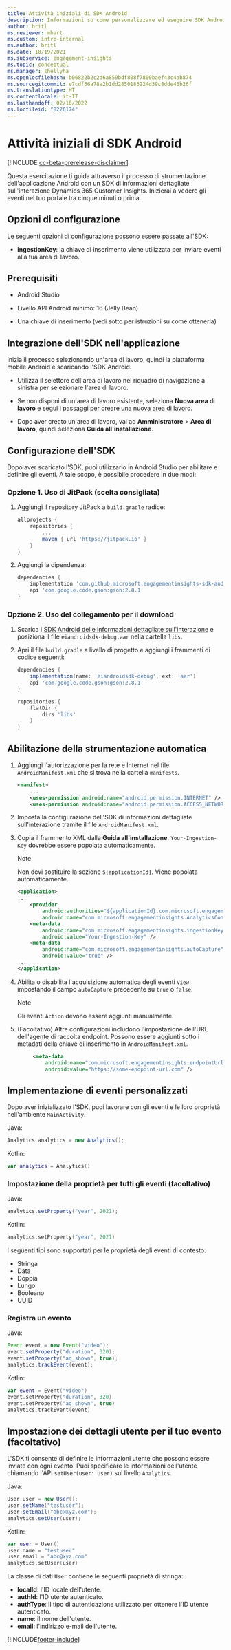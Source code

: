 ```yaml
---
title: Attività iniziali di SDK Android
description: Informazioni su come personalizzare ed eseguire SDK Android
author: britl
ms.reviewer: mhart
ms.custom: intro-internal
ms.author: britl
ms.date: 10/19/2021
ms.subservice: engagement-insights
ms.topic: conceptual
ms.manager: shellyha
ms.openlocfilehash: b06822b2c2d6a859bdf808f7800baef43c4ab874
ms.sourcegitcommit: e7cdf36a78a2b1dd2850183224d39c8dde46b26f
ms.translationtype: HT
ms.contentlocale: it-IT
ms.lasthandoff: 02/16/2022
ms.locfileid: "8226174"
---
```

# <a name="get-started-with-the-android-sdk"></a>Attività iniziali di SDK Android

[!INCLUDE [cc-beta-prerelease-disclaimer](includes/cc-beta-prerelease-disclaimer.md)]

Questa esercitazione ti guida attraverso il processo di strumentazione dell'applicazione Android con un SDK di informazioni dettagliate sull'interazione Dynamics 365 Customer Insights. Inizierai a vedere gli eventi nel tuo portale tra cinque minuti o prima.

## <a name="configuration-options"></a>Opzioni di configurazione
Le seguenti opzioni di configurazione possono essere passate all'SDK:

- **ingestionKey**: la chiave di inserimento viene utilizzata per inviare eventi alla tua area di lavoro.

## <a name="prerequisites"></a>Prerequisiti

- Android Studio

- Livello API Android minimo: 16 (Jelly Bean)

- Una chiave di inserimento (vedi sotto per istruzioni su come ottenerla)

## <a name="integrate-the-sdk-into-your-application"></a>Integrazione dell'SDK nell'applicazione
Inizia il processo selezionando un'area di lavoro, quindi la piattaforma mobile Android e scaricando l'SDK Android.

- Utilizza il selettore dell'area di lavoro nel riquadro di navigazione a sinistra per selezionare l'area di lavoro.

- Se non disponi di un'area di lavoro esistente, seleziona **Nuova area di lavoro** e segui i passaggi per creare una [nuova area di lavoro](create-workspace.md).

- Dopo aver creato un'area di lavoro, vai ad **Amministratore** > **Area di lavoro**, quindi seleziona **Guida all'installazione**.

## <a name="configure-the-sdk"></a>Configurazione dell'SDK

Dopo aver scaricato l'SDK, puoi utilizzarlo in Android Studio per abilitare e definire gli eventi. A tale scopo, è possibile procedere in due modi:
### <a name="option-1-use-jitpack-recommended"></a>Opzione 1. Uso di JitPack (scelta consigliata)
1. Aggiungi il repository JitPack a `build.gradle` radice:
    ```gradle
    allprojects {
        repositories {
            ...
            maven { url 'https://jitpack.io' }
        }
    }
    ```

1. Aggiungi la dipendenza:
    ```gradle
    dependencies {
        implementation 'com.github.microsoft:engagementinsights-sdk-android:v1.0.0'
        api 'com.google.code.gson:gson:2.8.1'
    }
    ```

### <a name="option-2-use-download-link"></a>Opzione 2. Uso del collegamento per il download
1. Scarica l'[SDK Android delle informazioni dettagliate sull'interazione](https://download.pi.dynamics.com/sdk/EI-SDKs/ei-android-sdk.zip) e posiziona il file `eiandroidsdk-debug.aar` nella cartella `libs`.

1. Apri il file `build.gradle` a livello di progetto e aggiungi i frammenti di codice seguenti:
    ```gradle
    dependencies {
        implementation(name: 'eiandroidsdk-debug', ext: 'aar')
        api 'com.google.code.gson:gson:2.8.1'
    }

    repositories {
        flatDir {
            dirs 'libs'
        }
    }
    ```

## <a name="enable-auto-instrumentation"></a>Abilitazione della strumentazione automatica

1. Aggiungi l'autorizzazione per la rete e Internet nel file `AndroidManifest.xml` che si trova nella cartella `manifests`.
    ```xml
    <manifest>
        ...
        <uses-permission android:name="android.permission.INTERNET" />
        <uses-permission android:name="android.permission.ACCESS_NETWORK_STATE" />
    ```

1. Imposta la configurazione dell'SDK di informazioni dettagliate sull'interazione tramite il file `AndroidManifest.xml`.

1. Copia il frammento XML dalla **Guida all'installazione**. `Your-Ingestion-Key` dovrebbe essere popolata automaticamente.

   > [!NOTE]
   > Non devi sostituire la sezione `${applicationId}`. Viene popolata automaticamente.


   ```xml
   <application>
   ...
       <provider
           android:authorities="${applicationId}.com.microsoft.engagementinsights.AnalyticsContentProvider"
           android:name="com.microsoft.engagementinsights.AnalyticsContentProvider" />
       <meta-data
           android:name="com.microsoft.engagementinsights.ingestionKey"
           android:value="Your-Ingestion-Key" />
       <meta-data
           android:name="com.microsoft.engagementinsights.autoCapture"
           android:value="true" />
   ...
   </application>
   ```

1. Abilita o disabilita l'acquisizione automatica degli eventi `View` impostando il campo `autoCapture` precedente su `true` o `false`. 

   >[!NOTE]
   >Gli eventi `Action` devono essere aggiunti manualmente.

1. (Facoltativo) Altre configurazioni includono l'impostazione dell'URL dell'agente di raccolta endpoint. Possono essere aggiunti sotto i metadati della chiave di inserimento in `AndroidManifest.xml`.

   ```xml
        <meta-data
            android:name="com.microsoft.engagementinsights.endpointUrl"
            android:value="https://some-endpoint-url.com" />
   ```

## <a name="implement-custom-events"></a>Implementazione di eventi personalizzati

Dopo aver inizializzato l'SDK, puoi lavorare con gli eventi e le loro proprietà nell'ambiente `MainActivity`.


Java:
```java
Analytics analytics = new Analytics();
```

Kotlin:
```kotlin
var analytics = Analytics()
```

### <a name="set-property-for-all-events-optional"></a>Impostazione della proprietà per tutti gli eventi (facoltativo)

Java:
```java
analytics.setProperty("year", 2021);
```

Kotlin:
```kotlin
analytics.setProperty("year", 2021)
```

I seguenti tipi sono supportati per le proprietà degli eventi di contesto:
- Stringa
- Data
- Doppia
- Lungo
- Booleano
- UUID

### <a name="track-an-event"></a>Registra un evento

Java:
```java
Event event = new Event("video");
event.setProperty("duration", 320);
event.setProperty("ad_shown", true);
analytics.trackEvent(event);
```

Kotlin:
```kotlin
var event = Event("video")
event.setProperty("duration", 320)
event.setProperty("ad_shown", true)
analytics.trackEvent(event)
```

## <a name="set-user-details-for-your-event-optional"></a>Impostazione dei dettagli utente per il tuo evento (facoltativo)

L'SDK ti consente di definire le informazioni utente che possono essere inviate con ogni evento. Puoi specificare le informazioni dell'utente chiamando l'API `setUser(user: User)` sul livello `Analytics`.

Java:
```java
User user = new User();
user.setName("testuser");
user.setEmail("abc@xyz.com");
analytics.setUser(user);
```

Kotlin:
```kotlin
var user = User()
user.name = "testuser"
user.email = "abc@xyz.com"
analytics.setUser(user)
```

La classe di dati `User` contiene le seguenti proprietà di stringa:

- **localId**: l'ID locale dell'utente.
- **authId**: l'ID utente autenticato.
- **authType**: il tipo di autenticazione utilizzato per ottenere l'ID utente autenticato.
- **name**: il nome dell'utente.
- **email**: l'indirizzo e-mail dell'utente.

[!INCLUDE[footer-include](../includes/footer-banner.md)]
